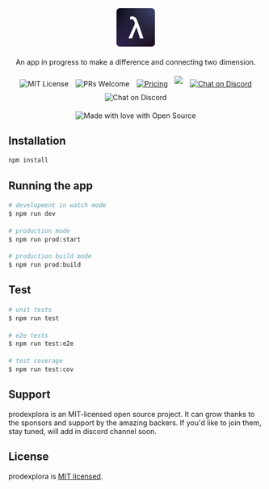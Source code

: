 
<p align="center">
    <img width="15%" height="15%" src="./assets/logo.webp" style="margin: 5px; " alt="Logo">
</p>
<p align="center">
    <span>An app in progress to make a difference and connecting two dimension.</span>
</p>

<!-- Badges  -->
<p align="center">
    <img src="https://img.shields.io/badge/license-MIT-green?logo=dark-green" alt="MIT License" style="margin: 5px;" />
    <img src="https://img.shields.io/badge/PRs-Welcome-success" alt="PRs Welcome" style="margin: 5px;" />
    <a href="https://prodexplora.com"><img src="https://img.shields.io/badge/Pricing-Free-brightgreen" alt="Pricing" style="margin: 5px;"></a>
    <a href="https://github.com/shravan20/prodexplora/issues"><img src="https://img.shields.io/badge/Help%20Wanted-Contribute-blue" style="margin: 5px;"></a>
    <a href="https://discord.gg/n3aSgaqpd7"><img src="https://img.shields.io/discord/1199114979773792266?logo=Discord" style="margin: 5px;" alt="Chat on Discord"></a>
    <img src="https://badges.frapsoft.com/os/v1/open-source.svg?v=103" style="margin: 5px;" alt="Chat on Discord">
</p>

<p align="center">
    <img src="https://madewithlove.now.sh/in?heart=true&colorA=%23ff671f&colorB=%23046a38&text=the+Quantum+Realm+of+Open+Source" alt="Made with love with Open Source"/>
</p>

<!-- End of Badges -->

## Installation

```bash
npm install
```

## Running the app

```bash
# development in watch mode
$ npm run dev

# production mode
$ npm run prod:start

# production build mode
$ npm run prod:build
```

## Test

```bash
# unit tests
$ npm run test

# e2e tests
$ npm run test:e2e

# test coverage
$ npm run test:cov
```

## Support

prodexplora is an MIT-licensed open source project. It can grow thanks to the sponsors and support by the amazing backers. If you'd like to join them, stay tuned, will add in discord channel soon.

## License

prodexplora is [MIT licensed](LICENSE).
